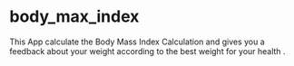 # body_max_index
This App calculate the Body Mass Index Calculation and gives you a feedback about your weight according to the best weight for your health .
